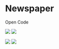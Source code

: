 # Newspaper
Open Code


![](https://media.giphy.com/media/yuQvSAdfVbNUiPJZBl/giphy.gif)   ![](http://media.giphy.com/media/YWWgtGkP2KWVlsTpfr/giphy.gif)




![](http://media.giphy.com/media/kERJqKjDrnxTjaH83y/giphy.gif)   ![](http://media.giphy.com/media/lffWSl65jOQyRPKuta/giphy.gif)




